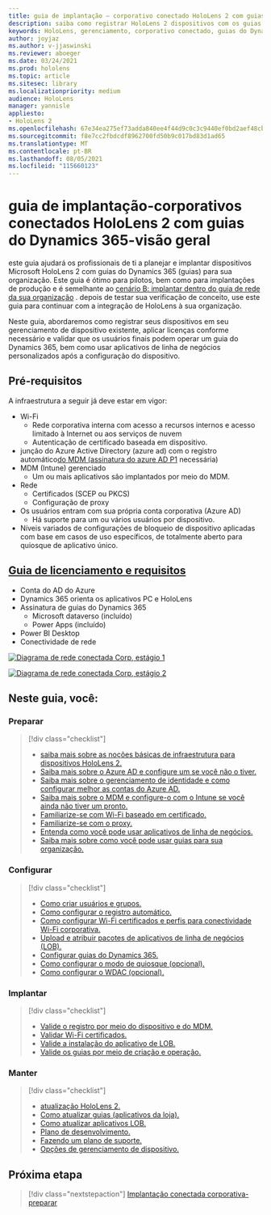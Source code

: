 ```yaml
---
title: guia de implantação – corporativo conectado HoloLens 2 com guias do Dynamics 365-visão geral
description: saiba como registrar HoloLens 2 dispositivos com os guias do Dynamics 365 em uma rede conectada corporativa.
keywords: HoloLens, gerenciamento, corporativo conectado, guias do Dynamics 365, AAD, Azure AD, MDM, gerenciamento de dispositivo móvel
author: joyjaz
ms.author: v-jjaswinski
ms.reviewer: aboeger
ms.date: 03/24/2021
ms.prod: hololens
ms.topic: article
ms.sitesec: library
ms.localizationpriority: medium
audience: HoloLens
manager: yannisle
appliesto:
- HoloLens 2
ms.openlocfilehash: 67e34ea275ef73adda840ee4f44d9c0c3c9440ef0bd2aef48cb7aaa971219220
ms.sourcegitcommit: f8e7cc2fbdcdf8962700fd50b9c017bd83d1ad65
ms.translationtype: MT
ms.contentlocale: pt-BR
ms.lasthandoff: 08/05/2021
ms.locfileid: "115660123"
---
```

# <a name="deployment-guide---corporate-connected-hololens-2-with-dynamics-365-guides---overview"></a>guia de implantação-corporativos conectados HoloLens 2 com guias do Dynamics 365-visão geral

este guia ajudará os profissionais de ti a planejar e implantar dispositivos Microsoft HoloLens 2 com guias do Dynamics 365 (guias) para sua organização. Este guia é ótimo para pilotos, bem como para implantações de produção e é semelhante ao [cenário B: implantar dentro do guia de rede da sua organização](/hololens/common-scenarios#scenario-b-deploy-inside-your-organizations-network) . depois de testar sua verificação de conceito, use este guia para continuar com a integração de HoloLens à sua organização.

Neste guia, abordaremos como registrar seus dispositivos em seu gerenciamento de dispositivo existente, aplicar licenças conforme necessário e validar que os usuários finais podem operar um guia do Dynamics 365, bem como usar aplicativos de linha de negócios personalizados após a configuração do dispositivo. 

## <a name="prerequisites"></a>Pré-requisitos

A infraestrutura a seguir já deve estar em vigor:
- Wi-Fi
    - Rede corporativa interna com acesso a recursos internos e acesso limitado à Internet ou aos serviços de nuvem
    - Autenticação de certificado baseada em dispositivo.
- junção do Azure Active Directory (azure ad) com o registro automático[do MDM (assinatura do azure AD P1](/azure/active-directory/fundamentals/active-directory-whatis) necessária)
- MDM (Intune) gerenciado
    - Um ou mais aplicativos são implantados por meio do MDM.
- Rede 
    - Certificados (SCEP ou PKCS)
    - Configuração de proxy
- Os usuários entram com sua própria conta corporativa (Azure AD)
    - Há suporte para um ou vários usuários por dispositivo.
- Níveis variados de configurações de bloqueio de dispositivo aplicadas com base em casos de uso específicos, de totalmente aberto para quiosque de aplicativo único.

## <a name="guides-licensing-and-requirements"></a>[Guia de licenciamento e requisitos](/dynamics365/mixed-reality/guides/requirements#licensing-and-product-requirements)

- Conta do AD do Azure
- Dynamics 365 orienta os aplicativos PC e HoloLens
- Assinatura de guias do Dynamics 365
    - Microsoft dataverso (incluído)
    - Power Apps (incluído)
- Power BI Desktop
- Conectividade de rede

[![Diagrama de rede conectada Corp, estágio 1 ](./images/deployment-guides-revised-scenario-b-01-1.png)](./images/deployment-guides-revised-scenario-b-01-1.png#lightbox)

[![Diagrama de rede conectada Corp, estágio 2 ](./images/deployment-guides-revised-scenario-b-02-1.png)](./images/deployment-guides-revised-scenario-b-02-1.png#lightbox)

## <a name="in-this-guide-you-will"></a>Neste guia, você:
### <a name="prepare"></a>Preparar
> [!div class="checklist"]
>- [saiba mais sobre as noções básicas de infraestrutura para dispositivos HoloLens 2.](hololens2-corp-connected-prepare.md#infrastructure-essentials)
>- [Saiba mais sobre o Azure AD e configure um se você não o tiver.](hololens2-corp-connected-prepare.md#azure-active-directory)
>- [Saiba mais sobre o gerenciamento de identidade e como configurar melhor as contas do Azure AD.](hololens2-corp-connected-prepare.md#identity-management)
>- [Saiba mais sobre o MDM e configure-o com o Intune se você ainda não tiver um pronto.](hololens2-corp-connected-prepare.md#mobile-device-management)
>- [Familiarize-se com Wi-Fi baseado em certificado.](hololens2-corp-connected-prepare.md#certificates)
>- [Familiarize-se com o proxy.](hololens2-corp-connected-prepare.md#proxy)
>- [Entenda como você pode usar aplicativos de linha de negócios.](hololens2-corp-connected-prepare.md#line-of-business-apps)
>- [Saiba mais sobre como você pode usar guias para sua organização.](hololens2-corp-connected-prepare.md#guides-playbook)
### <a name="configure"></a>Configurar
> [!div class="checklist"]
>- [Como criar usuários e grupos.](hololens2-corp-connected-configure.md#azure-users-and-groups)
>- [Como configurar o registro automático.](hololens2-corp-connected-configure.md#auto-enrollment-on-hololens-2)
>- [Como configurar Wi-Fi certificados e perfis para conectividade Wi-Fi corporativa.](hololens2-corp-connected-configure.md#corporate-wi-fi-connectivity)
>- [Upload e atribuir pacotes de aplicativos de linha de negócios (LOB).](hololens2-corp-connected-configure.md#app-deployment)
>- [Configurar guias do Dynamics 365.](hololens2-corp-connected-configure.md#setup-guides-application-licenses-dataverse-and-authoring)
>- [Como configurar o modo de quiosque (opcional).](hololens2-corp-connected-configure.md#optional-kiosk-mode)
>- [Como configurar o WDAC (opcional).](hololens2-corp-connected-configure.md#optional-wdac)
### <a name="deploy"></a>Implantar
> [!div class="checklist"]
>-  [Valide o registro por meio do dispositivo e do MDM.](hololens2-corp-connected-deploy.md#enrollment-validation)
>-  [Validar Wi-Fi certificados.](hololens2-corp-connected-deploy.md#wi-fi-certificate-validation)
>-  [Valide a instalação do aplicativo de LOB.](hololens2-corp-connected-deploy.md#validate-lob-app-install)
>-  [Valide os guias por meio de criação e operação.](hololens2-corp-connected-deploy.md#validate-dynamics-365-guides)
### <a name="maintain"></a>Manter
> [!div class="checklist"]
>- [atualização HoloLens 2.](hololens2-corp-connected-maintain.md#update-hololens)
>- [Como atualizar guias (aplicativos da loja).](hololens2-corp-connected-maintain.md#how-to-update-dynamics-365-guides-and-other-store-apps)
>- [Como atualizar aplicativos LOB.](hololens2-corp-connected-maintain.md#how-to-update-lob-apps) 
>- [Plano de desenvolvimento.](hololens2-corp-connected-maintain.md#development-plan) 
>- [Fazendo um plano de suporte.](hololens2-corp-connected-maintain.md#support-plan)
>- [Opções de gerenciamento de dispositivo.](hololens2-corp-connected-maintain.md#device-management)

## <a name="next-step"></a>Próxima etapa 
> [!div class="nextstepaction"]
> [Implantação conectada corporativa-preparar](hololens2-corp-connected-prepare.md)
